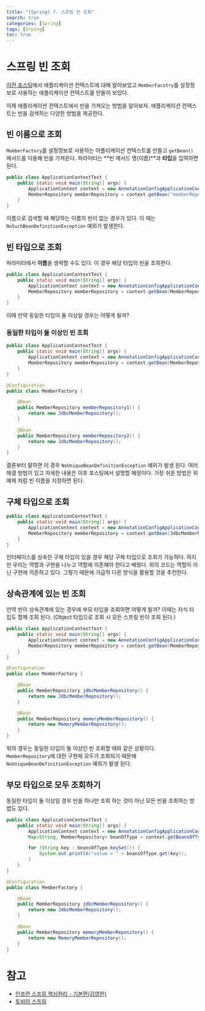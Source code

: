 ```yaml
---
title: "[Spring] 7. 스프링 빈 조회"
search: true
categories: [Spring]
tags: [Srping]
toc: true
---
```




# 스프링 빈 조회

[이전 포스팅]({{site.url}}/posts/spring-06)에서 애플리케이션 컨텍스트에 대해 알아보았고 `MemberFacotry`를 설정정보로 사용하는 애플리케이션 컨텍스트를 만들어 보았다.

이제 애플리케이션 컨텍스트에서 빈을 가져오는 방법을 알아보자. 애플리케이션 컨텍스트는 빈을 검색하는 다양한 방법을 제공한다.

## 빈 이름으로 조회
`MemberFactory`를 설정정보로 사용하는 어플리케이션 컨텍스트를 만들고 `getBean()` 메서드를 이용해 빈을 가져온다. 파라미터는 **빈 메서드 명(이름)**과 **타입**을 입력하면 된다.
```java
public class ApplicationContextTest {
    public static void main(String[] args) {
        ApplicationContext context = new AnnotationConfigApplicationContext(MemberFactory.class);
        MemberRepository memberRepository = context.getBean("memberRepository", MemberRepository.class);
    }
}
```
이름으로 검색할 때 해당하는 이름의 빈이 없는 경우가 있다. 이 때는 `NoSuchBeanDefinitionException` 예외가 발생한다.

## 빈 타입으로 조회
파라미터에서 **이름**을 생략할 수도 있다. 이 경우 해당 타입의 빈을 조회한다.

```java
public class ApplicationContextTest {
    public static void main(String[] args) {
        ApplicationContext context = new AnnotationConfigApplicationContext(MemberFactory.class);
        MemberRepository memberRepository = context.getBean(MemberRepository.class);
    }
}
```
이때 만약 동일한 타입이 둘 이상일 경우는 어떻게 될까?

### 동일한 타입이 둘 이상인 빈 조회
```java
public class ApplicationContextTest {
    public static void main(String[] args) {
        ApplicationContext context = new AnnotationConfigApplicationContext(MemberFactory.class);
        MemberRepository memberRepository = context.getBean(MemberRepository.class);
    }
}

@Configuration
public class MemberFactory {

    @Bean
    public MemberRepository memberRepository1() {
        return new JdbcMemberRepository();
    }

    @Bean
    public MemberRepository memberRepository2() {
        return new JdbcMemberRepository();
    }
}
```
결론부터 말하면 이 경우 `NoUniqueBeanDefinitionException` 예외가 발생 된다. 여러 해결 방법이 있고
자세한 내용은 이후 포스팅에서 설명할 예정이다. 가장 쉬운 방법은 위 예제 처럼 빈 이름을 지정하면 된다.

## 구체 타입으로 조회
```java
public class ApplicationContextTest {
    public static void main(String[] args) {
        ApplicationContext context = new AnnotationConfigApplicationContext(MemberFactory.class);
        MemberRepository memberRepository = context.getBean(JdbcMemberRepository.class);
    }
}
```
인터페이스를 상속한 구체 타입이 있을 경우 해당 구체 타입으로 조회가 가능하다. 하지만 우리는 역할과 구현을 나누고 역할에 의존해야 한다고 배웠다.
위의 코드는 역할이 아닌 구현에 의존하고 있다. 그렇기 때문에 가급적 다른 방식을 활용할 것을 추천한다.

## 상속관계에 있는 빈 조회
만약 빈이 상속관계에 있는 경우에 부모 타입을 조회하면 어떻게 될까? 이때는 자식 타입도 함께 조회 된다.
(Object 타입으로 조회 시 모든 스프링 빈이 조회 된다.)

```java
public class ApplicationContextTest {
    public static void main(String[] args) {
        ApplicationContext context = new AnnotationConfigApplicationContext(MemberFactory.class);
        MemberRepository memberRepository = context.getBean(MemberRepository.class);
    }
}

@Configuration
public class MemberFactory {

    @Bean
    public MemberRepository jdbcMemberRepository() {
        return new JdbcMemberRepository();
    }

    @Bean
    public MemberRepository memoryMemberRepository() {
        return new MemoryMemberRepository();
    }
}
```
위의 경우는 동일한 타입이 둘 이상인 빈 조회할 때와 같은 상황이다. `MemberRepository`에 대한 구현체 모두가 조회되기 때문에
`NoUniqueBeanDefinitionException` 예외가 발생 된다.

## 부모 타입으로 모두 조회하기
동일한 타입이 둘 이상일 경우 빈을 하나만 조회 하는 것이 아닌 모든 빈을 조회하는 방법도 있다.
```java
public class ApplicationContextTest {
    public static void main(String[] args) {
        ApplicationContext context = new AnnotationConfigApplicationContext(MemberFactory.class);
        Map<String, MemberRepository> beanOfType = context.getBeansOfType(MemberRepository.class);

        for (String key : beansOfType.keySet()) {
            System.out.println("value = " + beansOfType.get(key));
        }
    }
}

@Configuration
public class MemberFactory {

    @Bean
    public MemberRepository jdbcMemberRepository() {
        return new JdbcMemberRepository();
    }

    @Bean
    public MemberRepository memoryMemberRepository() {
        return new MemoryMemberRepository();
    }
}
```

# 참고

- [인프런 스프링 핵심원리 - 기본편(김영한)](https://www.inflearn.com/course/%EC%8A%A4%ED%94%84%EB%A7%81-%ED%95%B5%EC%8B%AC-%EC%9B%90%EB%A6%AC-%EA%B8%B0%EB%B3%B8%ED%8E%B8/dashboard)
- [토비의 스프링](http://www.kyobobook.co.kr/product/detailViewKor.laf?ejkGb=KOR&mallGb=KOR&barcode=9788960773417&orderClick=LAG&Kc=)
